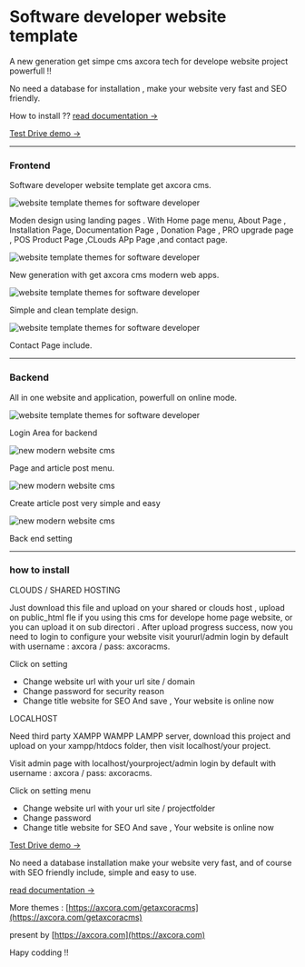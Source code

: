# Software developer website template

A new generation get simpe cms axcora tech for develope website project powerfull !! 

No need a database for installation , make your website very fast and SEO friendly.

How to install ?? [read documentation  →](https://axcora.com/getaxcoracms/index.php?id=get-started)

[Test Drive demo →](https://program-toko.sourceforge.io/)

---------------------------------

### Frontend

Software developer website template get axcora cms.

![website template themes for software developer](https://a.fsdn.com/con/app/proj/websitedev/screenshots/free%20website%20template%20themes%20%286%29.png/max/max/1)

Moden design using landing pages . With Home page menu, About Page , Installation Page, Documentation Page , Donation Page , PRO upgrade page , POS Product Page ,CLouds APp  Page ,and contact page.

![website template themes for software developer](https://a.fsdn.com/con/app/proj/websitedev/screenshots/free%20website%20template%20themes%20%285%29.png/max/max/1)

New generation with get axcora cms modern web apps.

![website template themes for software developer](https://a.fsdn.com/con/app/proj/websitedev/screenshots/free%20website%20template%20themes%20%284%29.png/max/max/1)

Simple and clean template design.

![website template themes for software developer](https://a.fsdn.com/con/app/proj/websitedev/screenshots/free%20website%20template%20themes%20%283%29.png/max/max/1)

Contact Page include.

---------------------------------

### Backend

All in one website and application, powerfull on online mode.

![website template themes for software developer](https://a.fsdn.com/con/app/proj/getaxcoracms/screenshots/New%20CMS%20modern%20website%20SEO%20%286%29.png/max/max/1)

Login Area for backend

![new modern website cms](https://a.fsdn.com/con/app/proj/getaxcoracms/screenshots/New%20CMS%20modern%20website%20SEO%20%285%29.png/max/max/1)

Page and article post menu.

![new modern website cms](https://a.fsdn.com/con/app/proj/getaxcoracms/screenshots/New%20CMS%20modern%20website%20SEO%20%284%29.png/max/max/1)

Create article post very simple and easy

![new modern website cms](https://a.fsdn.com/con/app/proj/getaxcoracms/screenshots/New%20CMS%20modern%20website%20SEO%20%282%29.png/max/max/1)

Back end setting

 -----------------------------------------------------------------
### how to install

CLOUDS / SHARED HOSTING

Just download this file and upload on your shared or clouds host , upload on public_html fle if you using this cms for develope home page website, or you can upload it on sub directori .
After upload progress success, now you need to login to configure your website visit yoururl/admin login by default with username : axcora / pass: axcoracms.

Click on setting
+ Change website url with your url site / domain
+ Change password for security reason
+ Change title website for SEO
And save , Your website is online now 

LOCALHOST

Need third party XAMPP WAMPP LAMPP server, download this project and upload on your xampp/htdocs folder, then visit localhost/your project.

Visit admin page with localhost/yourproject/admin login by default with username : axcora / pass: axcoracms.

Click on setting menu
+ Change website url with your url site / projectfolder
+ Change password
+ Change title website for SEO
And save , Your website is online now 

[Test Drive demo →](https://program-toko.sourceforge.io/)

No need a database installation make your website very fast, and of course with SEO friendly include, simple and easy to use.

[read documentation  →](https://axcora.com/getaxcoracms/index.php?id=get-started)

More themes :
[https://axcora.com/getaxcoracms](https://axcora.com/getaxcoracms)

present by [https://axcora.com](https://axcora.com)

Hapy codding !!
